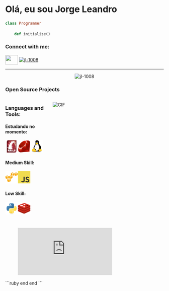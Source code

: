 # Olá, eu sou Jorge Leandro

```ruby 
class Programmer

	def initialize() 
```

<p align="left">
    <h3 align="left">Connect with me:</h3>
    <a href="https://linkedin.com/in/jorge-leandro-desenvolvedor" target="_blank"><img align= "center" src="https://github.com/marcodotcastro/marcodotcastro/blob/master/linkedin.png?raw=true" alt="" height="30" width="40" /></a>
    <a href="https://instagram.com/jorgeleandro1008" target="_blank"><img align="center" src="https://github.com/marcodotcastro/marcodotcastro/blob/master/instagram.png?raw=true" alt="jl-1008" height="30" width="40"/></a>    
</p>

---

<p align="center"> <img src="https://komarev.com/ghpvc/?username=jl-1008" alt="jl-1008" /> </p>


<h3>Open Source Projects</h3>

<table>
        <thead align="center">
            <tr border: none;>
        </thead>
<table>        





<img align="right" alt="GIF" src="https://github.com/marcodotcastro/marcodotcastro/blob/master/code.gif?raw=true" width="70%" height="400px" />

<h3 align="left">Languages and Tools:</h3>
    <p align="left">

<h4 align="left">Estudando no momento:</h4>
            <a href="https://stackshare.io/rails" target="_blank"><img src="https://github.com/devicons/devicon/raw/master/icons/rails/rails-original-wordmark.svg" alt="rails" width="40" height="40" /></a>
            <a href="https://stackshare.io/ruby" target="_blank"><img src="https://github.com/devicons/devicon/raw/master/icons/ruby/ruby-original.svg" alt="ruby" width="40" height="40" /></a>
            <a href="https://stackshare.io/linux" target="_blank"><img src="https://github.com/devicons/devicon/raw/master/icons/linux/linux-original.svg" alt="linux" width="40" height="40" /></a>
       
<h4 align="left">Medium Skill:</h4>
            <a href="https://stackshare.io/search/q=aws" target="_blank"><img src="https://github.com/devicons/devicon/raw/master/icons/amazonwebservices/amazonwebservices-original.svg" alt="aws" width="40" height="40" /></a>
            <a href="https://stackshare.io/javascript" target="_blank"><img src="https://github.com/devicons/devicon/raw/master/icons/javascript/javascript-original.svg" alt="javascript" width="40" height="40" /></a>       


<h4 align="left">Low Skill:</h4>
    <a href="https://stackshare.io/python" target="_blank"><img src="https://github.com/devicons/devicon/raw/master/icons/python/python-original.svg" alt="python" width="40" height="40" /></a>
    <a href="https://stackshare.io/redis" target="_blank"><img src="https://github.com/devicons/devicon/raw/master/icons/redis/redis-original.svg" alt="redis" width="40" height="40" /></a>
    </p>
<figure>
	<embed src="https://wakatime.com/share/@marcodotcastro/7cd3cbfb-1783-43d5-9708-4d309157fe7a.svg"></embed></figure>
      ```ruby 
	  end 
   end 
```


